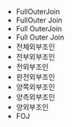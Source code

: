 - FullOuterJoin
- FullOuter Join
- Full OuterJoin
- Full Outer Join
- 전체외부조인
- 전부외부조인
- 전외부조인
- 완전외부조인
- 양쪽외부조인
- 양측외부조인
- 양외부조인
- FOJ